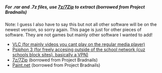 

##### For .rar and .7z files, use [7z/7Zip](https://drive.google.com/file/d/1by7I72v0vP8VvdlOQaE5SnwC3zSoam6z/view?usp=sharing) to extract (borrowed from Project Bradnails)
Note: I guess I also have to say this but not all other software will be on the newest version, so sorry again.
This page is just for other pieces of software. They are not games but mainly other software I wanted to add!
- [VLC (for mainly videos you cant play on the regular media player)](https://drive.google.com/file/d/1O0rwdtEIzHbdMgwMAixILfp9vUm3pmCD/view?usp=sharing)
- [Psiphon 3 (for freely accesing outside of the school network (cuz schools block sites). basically a VPN)](https://drive.google.com/file/d/1CbSpWckZlhPjhCm9OvdDUBeZfj8JlTvS/view?usp=sharing)
- [7z/7Zip](https://drive.google.com/file/d/1by7I72v0vP8VvdlOQaE5SnwC3zSoam6z/view?usp=sharing) (borrowed from Project Bradnails)
- [Paint.net](https://drive.google.com/file/d/1_PdT3q3zeT5gBilUMdqR-BaYgpYfnNG3/view?usp=sharing) (borrowed from Project Bradnails)
